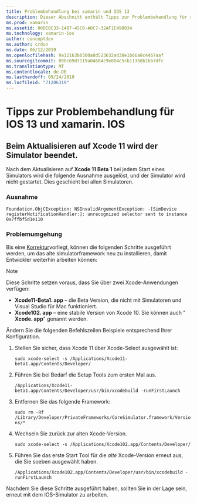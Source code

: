 ```yaml
---
title: Problembehandlung bei xamarin und IOS 13
description: Dieser Abschnitt enthält Tipps zur Problembehandlung für xamarin-Funktionen im Zusammenhang mit IOS 13.
ms.prod: xamarin
ms.assetid: 00DE8C33-1407-45C0-A0C7-32AF1E490034
ms.technology: xamarin-ios
author: conceptdev
ms.author: crdun
ms.date: 06/12/2019
ms.openlocfilehash: 9a12163b0300a8d523632ad38e1b66a8c44b7aaf
ms.sourcegitcommit: 09bc69d7119a04684c9e804c5cb113b8b1bb7dfc
ms.translationtype: MT
ms.contentlocale: de-DE
ms.lasthandoff: 09/24/2019
ms.locfileid: "71206319"
---
```

# <a name="troubleshooting-tips-for-ios-13-and-xamarinios"></a>Tipps zur Problembehandlung für IOS 13 und xamarin. IOS

## <a name="updating-to-xcode-11-stops-the-simulator-from-launching"></a>Beim Aktualisieren auf Xcode 11 wird der Simulator beendet.

Nach dem Aktualisieren auf **Xcode 11 Beta 1** bei jedem Start eines Simulators wird die folgende Ausnahme ausgelöst, und der Simulator wird nicht gestartet. Dies geschieht bei allen Simulatoren.

### <a name="exception"></a>Ausnahme

`Foundation.ObjCException: NSInvalidArgumentException: -[SimDevice registerNotificationHandler:]: unrecognized selector sent to instance 0x7ffbf5d1e110`

### <a name="workaround"></a>Problemumgehung

Bis eine [Korrektur](https://github.com/xamarin/xamarin-macios/issues/6216)vorliegt, können die folgenden Schritte ausgeführt werden, um das alte simulatorframework neu zu installieren, damit Entwickler weiterhin arbeiten können:

> [!NOTE]
> Diese Schritte setzen voraus, dass Sie über zwei Xcode-Anwendungen verfügen:
>
> - **Xcode11-Beta1. app** – die Beta Version, die nicht mit Simulatoren und Visual Studio für Mac funktioniert.
> - **Xcode102. app** – eine stabile Version von Xcode 10. Sie können auch " **Xcode. app**" genannt werden.
>
> Ändern Sie die folgenden Befehlszeilen Beispiele entsprechend Ihrer Konfiguration.

1. Stellen Sie sicher, dass Xcode 11 über Xcode-Select ausgewählt ist:

   `sudo xcode-select -s /Applications/Xcode11-beta1.app/Contents/Developer/`

2. Führen Sie bei Bedarf die Setup Tools zum ersten Mal aus.

    `/Applications/Xcode11-beta1.app/Contents/Developer/usr/bin/xcodebuild -runFirstLaunch`

3. Entfernen Sie das folgende Framework:

    `sudo rm -Rf  /Library/Developer/PrivateFrameworks/CoreSimulator.framework/Versions/*`

4. Wechseln Sie zurück zur alten Xcode-Version.

   `sudo xcode-select -s /Applications/Xcode102.app/Contents/Developer/`

5. Führen Sie das erste Start Tool für die _alte_ Xcode-Version erneut aus, die Sie soeben ausgewählt haben.

   `/Applications/Xcode102.app/Contents/Developer/usr/bin/xcodebuild -runFirstLaunch`

Nachdem Sie diese Schritte ausgeführt haben, sollten Sie in der Lage sein, erneut mit dem IOS-Simulator zu arbeiten.
